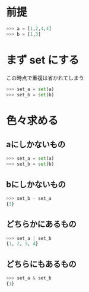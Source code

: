 # 前提
```python
>>> a = [1,2,4,4]
>>> b = [1,3]
```

# まず set にする
この時点で重複は省かれてしまう
```python
>>> set_a = set(a)
>>> set_b = set(b)
```

# 色々求める
## aにしかないもの
```python
>>> set_a = set(a)
>>> set_b = set(b)
```
## bにしかないもの
```python
>>> set_b - set_a
{3}
```
## どちらかにあるもの
```python
>>> set_a | set_b
{1, 2, 3, 4}
```
## どちらにもあるもの
```python
>>> set_a & set_b
{1}
```

